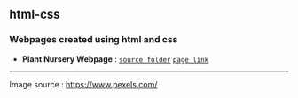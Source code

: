 ## html-css
### Webpages created using html and css

- **Plant Nursery Webpage** :
[`source folder`](https://github.com/usha-725/html-css/tree/master/plant-nursery-webpage)
[`page link`](https://usha-725.github.io/html-css/plant-nursery-webpage/)


---
Image source : https://www.pexels.com/
